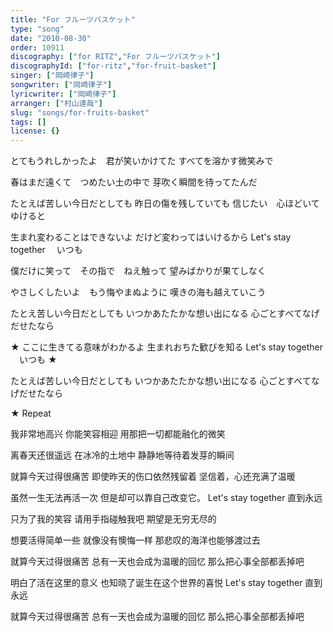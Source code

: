 ```yaml
---
title: "For フルーツバスケット"
type: "song"
date: "2010-08-30"
order: 10911
discography: ["for RITZ","For フルーツバスケット"]
discographyId: ["for-ritz","for-fruit-basket"]
singer: ["岡崎律子"]
songwriter: ["岡崎律子"]
lyricwriter: ["岡崎律子"]
arranger: ["村山達哉"]
slug: "songs/for-fruits-basket"
tags: []
license: {}
---
```


とてもうれしかったよ　君が笑いかけてた 
すべてを溶かす微笑みで 

春はまだ遠くて　つめたい土の中で 
芽吹く瞬間を待ってたんだ 

たとえば苦しい今日だとしても 
昨日の傷を残していても 
信じたい　心ほどいてゆけると 

生まれ変わることはできないよ 
だけど変わってはいけるから 
Let's stay together 　いつも 

僕だけに笑って　その指で　ねえ触って 
望みばかりが果てしなく 

やさしくしたいよ　もう悔やまぬように 
嘆きの海も越えていこう 

たとえ苦しい今日だとしても 
いつかあたたかな想い出になる 
心ごとすべてなげだせたなら 

★ ここに生きてる意味がわかるよ 
生まれおちた歓びを知る 
Let's stay together 　いつも ★ 

たとえば苦しい今日だとしても 
いつかあたたかな想い出になる 
心ごとすべてなげだせたなら 

★ Repeat 

我非常地高兴 你能笑容相迎
用那把一切都能融化的微笑

离春天还很遥远 在冰冷的土地中
静静地等待着发芽的瞬间

就算今天过得很痛苦
即使昨天的伤口依然残留着
坚信着，心还充满了温暖

虽然一生无法再活一次
但是却可以靠自己改变它。
Let's stay together 直到永远

只为了我的笑容 请用手指碰触我吧
期望是无穷无尽的

想要活得简单一些 就像没有懊悔一样
那悲叹的海洋也能够渡过去

就算今天过得很痛苦
总有一天也会成为温暖的回忆
那么把心事全部都丢掉吧

明白了活在这里的意义
也知晓了诞生在这个世界的喜悦
Let's stay together 直到永远

就算今天过得很痛苦
总有一天也会成为温暖的回忆
那么把心事全部都丢掉吧
